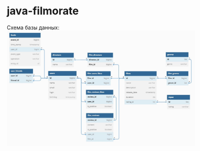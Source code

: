 # java-filmorate
Схема базы данных:
![filmorate.png](/src/main/resources/sql/FilmorateDBScheme.jpg)
